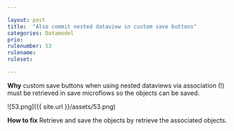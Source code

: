 ```yaml
---

layout: post
title:  "Also commit nested dataview in custom save buttons"
categories: Datamodel
prio:
rulenumber: 53
rulename:
ruleset:

---
```


**Why**
 custom save buttons when using nested dataviews via association (!) must be retrieved in save microflows so the objects can be saved.

![53.png]({{ site.url }}/assets/53.png)

**How to fix**
Retrieve and save the objects by retrieve the associated objects.
